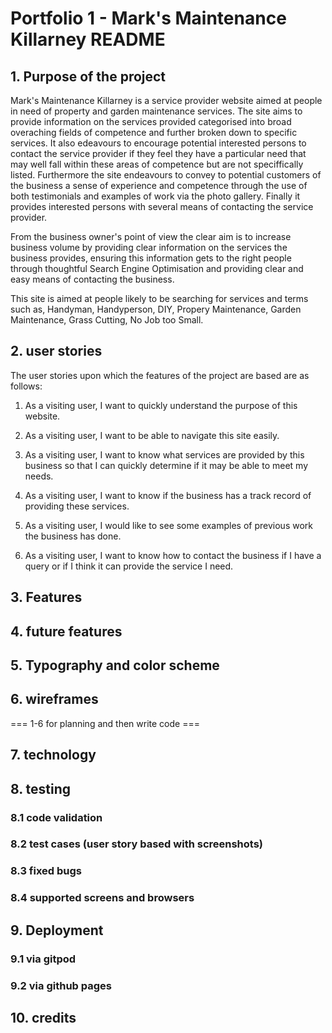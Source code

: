 # Portfolio 1 - Mark's Maintenance Killarney README

## 1. Purpose of the project

Mark's Maintenance Killarney is a service provider website aimed at people in need of property and garden maintenance services. The site aims to provide information on the services provided categorised into broad overaching fields of competence and further broken down to specific services. It also edeavours to encourage potential interested persons to contact the service provider if they feel they have a particular need that may well fall within these areas of competence but are not speciffically listed. Furthermore the site endeavours to convey to potential customers of the business a sense of experience and competence through the use of both testimonials and examples of work via the photo gallery. Finally it provides interested persons with several means of contacting the service provider.

From the business owner's point of view the clear aim is to increase business volume by providing clear information on the services the business provides, ensuring this information gets to the right people through thoughtful Search Engine Optimisation and providing clear and easy means of contacting the business.

This site is aimed at people likely to be searching for services and terms such as, Handyman, Handyperson, DIY, Propery Maintenance, Garden Maintenance, Grass Cutting, No Job too Small.

## 2. user stories

The user stories upon which the features of the project are based are as follows:

1. As a visiting user, I want to quickly understand the purpose of this website.

2. As a visiting user, I want to be able to navigate this site easily.

3. As a visiting user, I want to know what services are provided by this business so that I can quickly determine if it may be able to meet my needs.

4. As a visiting user, I want to know if the business has a track record of providing these services.

5. As a visiting user, I would like to see some examples of previous work the business has done.

6. As a visiting user, I want to know how to contact the business if I have a query or if I think it can provide the service I need.

## 3. Features
## 4. future features
## 5. Typography and color scheme
## 6. wireframes
=== 1-6 for planning and then write code ===
## 7. technology
## 8. testing
   ### 8.1 code validation
   ### 8.2 test cases (user story based with screenshots)
   ### 8.3 fixed bugs
   ### 8.4 supported screens and browsers
## 9. Deployment
   ### 9.1 via gitpod
   ### 9.2 via github pages
## 10. credits

